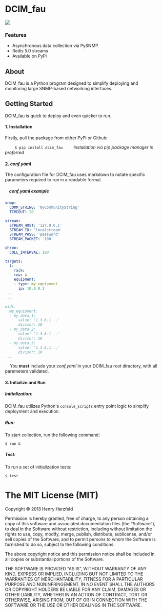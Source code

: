 DCIM_fau 
==========

![](https://img.shields.io/badge/build-alpha-blue.svg)

### Features

- Asynchronous data collection via PySNMP 
- Redis 5.0 streams
- Available on PyPi

About
-------------

DCIM_fau is a Python program designed to simplify deploying and monitoring large SNMP-based networking interfaces.



Getting Started 
----
DCIM_fau is quick to deploy and even quicker to run.

#### 1. Installation
Firstly, pull the package from either PyPi or Github:

 &nbsp; &nbsp; &nbsp; &nbsp; `$ pip install dcim_fau` &nbsp; &nbsp; &nbsp; &nbsp; _installation via pip package manager is preferred_

#### 2. _conf.yaml_
The configuration file for DCIM_fau uses markdown to notate specific parameters required to run in a readable format.
 
 ##### &nbsp; &nbsp; _conf.yaml_ example
```YAML    
snmp:
  COMM_STRING: 'myCommunityString'
  TIMEOUT: 20

stream:
  STREAM_HOST: '127.0.0.1'
  STREAM_ID: 'localstream'
  STREAM_PASS: 'password'
  STREAM_PACKET: '100'

chron:
  COLL_INTERVAL: 180

targets:
  1:
    rack:
    row: A
    equipment:
    - type: my_equipment
      ip: 10.0.0.1
...
...

oids:
  my_equipment:
  - my_data_1:
      value: '1.3.6.1...'
      divisor: 10
  - my_data_2:
      value: '1.3.6.1...'
      divisor: 10
  - my_data_3:
      value: '1.3.6.1...'
      divisor: 10
...
```
        
 &nbsp; &nbsp; You **must** include your _conf.yaml_ in your DCIM_fau root directory, with all parameters validated.

#### 3. Initialize and Run
##### Initialization:

DCIM_fau utilizes Python's `console_scripts` entry point logic to simplify deployment and execution.

##### Run:
To start collection, run the following command:

`$ run &`

##### Test:
To run a set of initialization tests:

`$ test`


The MIT License (MIT)
=====================

Copyright © 2018 Henry Herzfeld

Permission is hereby granted, free of charge, to any person
obtaining a copy of this software and associated documentation
files (the “Software”), to deal in the Software without
restriction, including without limitation the rights to use,
copy, modify, merge, publish, distribute, sublicense, and/or sell
copies of the Software, and to permit persons to whom the
Software is furnished to do so, subject to the following
conditions:

The above copyright notice and this permission notice shall be
included in all copies or substantial portions of the Software.

THE SOFTWARE IS PROVIDED “AS IS”, WITHOUT WARRANTY OF ANY KIND,
EXPRESS OR IMPLIED, INCLUDING BUT NOT LIMITED TO THE WARRANTIES
OF MERCHANTABILITY, FITNESS FOR A PARTICULAR PURPOSE AND
NONINFRINGEMENT. IN NO EVENT SHALL THE AUTHORS OR COPYRIGHT
HOLDERS BE LIABLE FOR ANY CLAIM, DAMAGES OR OTHER LIABILITY,
WHETHER IN AN ACTION OF CONTRACT, TORT OR OTHERWISE, ARISING
FROM, OUT OF OR IN CONNECTION WITH THE SOFTWARE OR THE USE OR
OTHER DEALINGS IN THE SOFTWARE.
